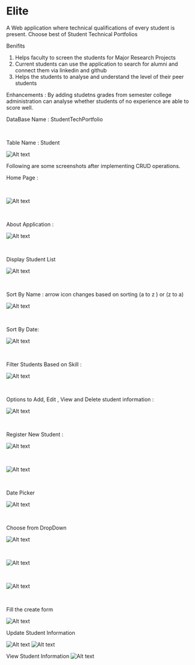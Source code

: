 # Elite
A Web application where technical qualifications of every student is present. Choose best of Student Technical Portfolios

Benifits
1. Helps faculty to screen the students for Major Research Projects
2. Current students can use the application to search for alumni and connect them via linkedin and github
3. Helps the students to analyse and understand the level of their peer students

Enhancements :
By adding studetns grades from semester college administration can analyse whether students of no experience are able to score well.


DataBase
Name : StudentTechPortfolio
<p>&nbsp;</p>
Table Name : Student


![Alt text](/Elite/Images/database.jpg?raw=true "Optional Title")

Following are some screenshots after implementing CRUD operations.

Home Page : <p>&nbsp;</p>

![Alt text](/Elite/Images/Home%20Page.jpg?raw=true)
<p>&nbsp;</p>

About Application : 

![Alt text](/Elite/Images/About.jpg?raw=true)
<p>&nbsp;</p>

Display Student List

![Alt text](/Elite/Images/Student%20List.jpg?raw=true)
<p>&nbsp;</p>

Sort By Name : arrow icon changes based on sorting (a to z ) or (z to a)

![Alt text](/Elite/Images/Sorting.jpg?raw=true)
<p>&nbsp;</p>


Sort By Date:

![Alt text](/Elite/Images/Date%20Sorting.jpg?raw=true)
<p>&nbsp;</p>


Filter Students Based on Skill :

![Alt text](/Elite/Images/search%20python.jpg?raw=true)
<p>&nbsp;</p>


Options to Add, Edit , View and Delete student information :

![Alt text](/Elite/Images/Edit%20and%20create%20options.jpg?raw=true)
<p>&nbsp;</p>


Register New Student : 

![Alt text](/Elite/Images/create%20screen.jpg?raw=true)
<p>&nbsp;</p>

![Alt text](/Elite/Images/Create%202.jpg?raw=true)
<p>&nbsp;</p>


Date Picker

![Alt text](/Elite/Images/date%20picker.jpg?raw=true)
<p>&nbsp;</p>


Choose from DropDown

![Alt text](/Elite/Images/choose%20from%20options.jpg?raw=true)
<p>&nbsp;</p>


![Alt text](/Elite/Images/choose%20from%20program.jpg?raw=true)
<p>&nbsp;</p>


![Alt text](/Elite/Images/choose%20from%20options.jpg?raw=true)
<p>&nbsp;</p>


Fill the create form 

![Alt text](/Elite/Images/choose%fill%20information.jpg?raw=true)

Update Student Information


![Alt text](/Elite/Images/Edit%20Student.jpg?raw=true)
![Alt text](/Elite/Images/Edit%20Student2.jpg?raw=true)



View Student Information 
![Alt text](/Elite/Images/View%20informtaion.jpg?raw=true)



